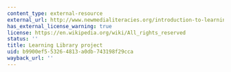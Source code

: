 ```yaml
---
content_type: external-resource
external_url: http://www.newmedialiteracies.org/introduction-to-learning-library/
has_external_license_warning: true
license: https://en.wikipedia.org/wiki/All_rights_reserved
status: ''
title: Learning Library project
uid: b9900ef5-5326-4813-a0db-743198f29cca
wayback_url: ''
---
```

